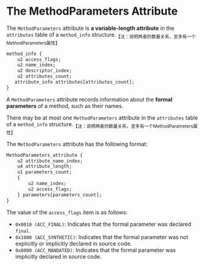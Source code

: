 # The MethodParameters Attribute

The `MethodParameters` attribute is **a variable-length attribute** in the `attributes` table of a `method_info` structure.<sub>【注：说明两者的数量关系，至多有一个MethodParameters属性】</sub>

```txt
method_info {
    u2 access_flags;
    u2 name_index;
    u2 descriptor_index;
    u2 attributes_count;
   attribute_info attributes[attributes_count];
}
```

A `MethodParameters` attribute records information about the **formal parameters** of a method, such as their names.

There may be at most one `MethodParameters` attribute in the `attributes` table of a `method_info` structure.<sub>【注：说明两者的数量关系，至多有一个MethodParameters属性】</sub>

The `MethodParameters` attribute has the following format:

```txt
MethodParameters_attribute {
    u2 attribute_name_index;
    u4 attribute_length;
    u1 parameters_count;
    {
        u2 name_index;
        u2 access_flags;
    } parameters[parameters_count];
}
```

The value of the `access_flags` item is as follows:

- `0x0010 (ACC_FINAL)`: Indicates that the formal parameter was declared `final`.
- `0x1000 (ACC_SYNTHETIC)`: Indicates that the formal parameter was not explicitly or implicitly declared in source code.
- `0x8000 (ACC_MANDATED)`: Indicates that the formal parameter was implicitly declared in source code.









